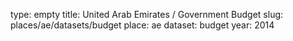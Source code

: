 type: empty
title: United Arab Emirates / Government Budget
slug: places/ae/datasets/budget
place: ae
dataset: budget
year: 2014
